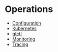 # Operations

* [Configuration](./configuration.md)
* [Kubernetes](./deploy-on-kubernetes/overview.md)
* [gtctl](/reference/gtctl.md)
* [Monitoring](./monitoring.md)
* [Tracing](./tracing.md)
<!-- * [Import data](./import-data.md)
* [Export data](./export-data.md)
* [Backup & restore data](./back-up-&-restore-data.md)
* [Capacity planning](./capacity-planning.md) -->